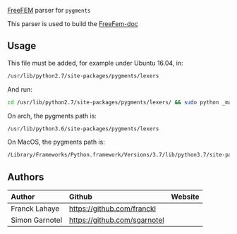 [FreeFEM](https://freefem.org/) parser for `pygments`

This parser is used to build the [FreeFem-doc](https://github.com/FreeFem/FreeFem-doc)

## Usage

This file must be added, for example under Ubuntu 16.04, in:
```bash
/usr/lib/python2.7/site-packages/pygments/lexers
```
And run:
```bash
cd /usr/lib/python2.7/site-packages/pygments/lexers/ && sudo python _mapping.py
```

On arch, the pygments path is:
```bash
/usr/lib/python3.6/site-packages/pygments/lexers
```

On MacOS, the pygments path is:
```bash
/Library/Frameworks/Python.framework/Versions/3.7/lib/python3.7/site-packages/pygments/lexers
```

## Authors

| Author | Github | Website |
|:----|:----|:----|
| Franck Lahaye | https://github.com/franckl |  |
| Simon Garnotel | https://github.com/sgarnotel  |  |
